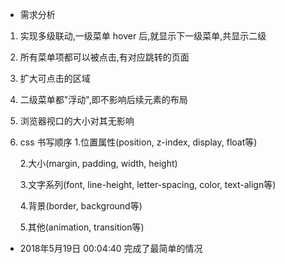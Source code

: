 * 需求分析
1. 实现多级联动,一级菜单 hover 后,就显示下一级菜单,共显示二级
2. 所有菜单项都可以被点击,有对应跳转的页面
3. 扩大可点击的区域
4. 二级菜单都"浮动",即不影响后续元素的布局
5. 浏览器视口的大小对其无影响
6. css 书写顺序
    1.位置属性(position, z-index, display, float等)

    2.大小(margin, padding, width, height)

    3.文字系列(font, line-height, letter-spacing, color, text-align等)

    4.背景(border, background等)

    5.其他(animation, transition等)
* 2018年5月19日 00:04:40 完成了最简单的情况

